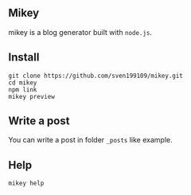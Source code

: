## Mikey

mikey is a blog generator built with `node.js`.

## Install

```
git clone https://github.com/sven199109/mikey.git
cd mikey
npm link
mikey preview
```

## Write a post

You can write a post in folder `_posts` like example.

## Help

```
mikey help
```